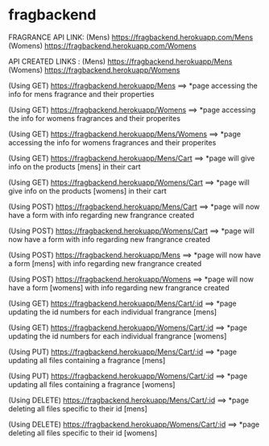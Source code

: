 # fragbackend

FRAGRANCE API LINK: 
  (Mens)  https://fragbackend.herokuapp.com/Mens
  (Womens)  https://fragbackend.herokuapp.com/Womens

API CREATED LINKS : 
  (Mens)  https://fragbackend.herokuapp/Mens
  (Womens)  https://fragbackend.herokuapp/Womens

(Using GET) https://fragbackend.herokuapp/Mens ==> *page accessing the info for mens fragrance and their properties

(Using GET) https://fragbackend.herokuapp/Womens ==> *page accessing the info for womens fragrances and their properites

(Using GET) https://fragbackend.herokuapp/Mens/Womens ==> *page accessing the info for womens fragrances and their properites

(Using GET) https://fragbackend.herokuapp/Mens/Cart ==> *page will give info on the products [mens] in their cart

(Using GET) https://fragbackend.herokuapp/Womens/Cart ==> *page will give info on the products [womens]  in their cart

(Using POST) https://fragbackend.herokuapp/Mens/Cart ==> *page will now have a form with info regarding new frangrance created 

(Using POST) https://fragbackend.herokuapp/Womens/Cart ==> *page will now have a form with info regarding new frangrance created 

(Using POST) https://fragbackend.herokuapp/Mens ==> *page will now have a form [mens] with info regarding new frangrance created

(Using POST) https://fragbackend.herokuapp/Womens ==> *page will now have a form [womens] with info regarding new frangrance created

(Using GET) https://fragbackend.herokuapp/Mens/Cart/:id ==> *page updating the id numbers for each individual frangrance [mens]

(Using GET) https://fragbackend.herokuapp/Womens/Cart/:id ==> *page updating the id numbers for each individual frangrance [womens]

(Using PUT) https://fragbackend.herokuapp/Mens/Cart/:id ==> *page updating all files containing a fragrance [mens]

(Using PUT) https://fragbackend.herokuapp/Womens/Cart/:id ==> *page updating all files containing a fragrance [womens]

(Using DELETE) https://fragbackend.herokuapp/Mens/Cart/:id ==> *page deleting all files specific to their id [mens]

(Using DELETE) https://fragbackend.herokuapp/Womens/Cart/:id ==> *page deleting all files specific to their id [womens]

